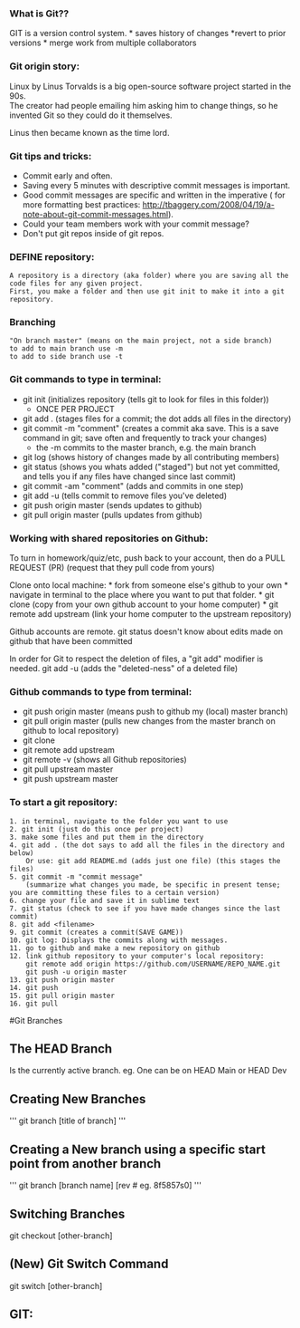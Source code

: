 ### What is Git??

GIT is a version control system.
    * saves history of changes
        *revert to prior versions
    * merge work from multiple collaborators

### Git origin story:

Linux by Linus Torvalds is a big open-source software project started in the 90s.  
The creator had people emailing him asking him to change things, so he invented 
Git so they could do it themselves.
    
Linus then became known as the time lord.

### Git tips and tricks:

* Commit early and often. 
* Saving every 5 minutes with descriptive commit messages is important.
* Good commit messages are specific and written in the imperative ( for more formatting best practices: http://tbaggery.com/2008/04/19/a-note-about-git-commit-messages.html). 
* Could your team members work with your commit message?
* Don't put git repos inside of git repos.


### DEFINE repository: 
    A repository is a directory (aka folder) where you are saving all the code files for any given project.  
    First, you make a folder and then use git init to make it into a git repository.
    
### Branching
    "On branch master" (means on the main project, not a side branch)
    to add to main branch use -m
    to add to side branch use -t

### Git commands to type in terminal:

* git init (initializes repository (tells git to look for files in this folder)) 
    *   ONCE PER PROJECT
* git add  . (stages files for a commit; the dot adds all files in the directory) 
* git commit -m "comment" (creates a commit aka save. This is a save command in git; save often and frequently to track your changes) 
    * the -m commits to the master branch, e.g. the main branch 
* git log (shows history of changes made by all contributing members)
* git status (shows you whats added ("staged") but not yet committed, and tells you if any files have changed since last commit)
* git commit -am "comment" (adds and commits in one step)
* git add -u (tells commit to remove files you've deleted)
* git push origin master (sends updates to github)
* git pull origin master (pulls updates from github)

### Working with shared repositories on Github:

To turn in homework/quiz/etc, push back to your account, then do a PULL REQUEST (PR) (request that they pull code from yours)

Clone onto local machine:
    * fork from someone else's github to your own 
    * navigate in terminal to the place where you want to put that folder.
    * git clone <SSH key from your github> (copy from your own github account to your home computer)
    * git remote add upstream <SSH key from upstream github> (link your home computer to the upstream repository)

Github accounts are remote.
git status doesn't know about edits made on github that have been committed

In order for Git to respect the deletion of files, a "git add" modifier is needed.
    git add -u (adds the "deleted-ness" of a deleted file)
    

### Github commands to type from terminal:
   * git push origin master (means push to github my (local) master branch)
   * git pull origin master (pulls new changes from the master branch on github to local repository)
   * git clone <SSH key from origin>
   * git remote add upstream <SSH url from upstream>
   * git remote -v (shows all Github repositories)
   * git pull upstream master
   * git push upstream master

    
### To start a git repository:
    1. in terminal, navigate to the folder you want to use
    2. git init (just do this once per project)
    3. make some files and put them in the directory
    4. git add . (the dot says to add all the files in the directory and below)
        Or use: git add README.md (adds just one file) (this stages the files)
    5. git commit -m "commit message" 
        (summarize what changes you made, be specific in present tense; you are committing these files to a certain version)
    6. change your file and save it in sublime text
    7. git status (check to see if you have made changes since the last commit)
    8. git add <filename>
    9. git commit (creates a commit(SAVE GAME))
    10. git log: Displays the commits along with messages.
    11. go to github and make a new repository on github
    12. link github repository to your computer's local repository: 
        git remote add origin https://github.com/USERNAME/REPO_NAME.git
        git push -u origin master
    13. git push origin master
    14. git push
    15. git pull origin master
    16. git pull 

#Git Branches

## The HEAD Branch

Is the currently active branch. eg. One can be on HEAD Main or HEAD Dev

## Creating New Branches

'''
git branch [title of branch]
'''

## Creating a New branch using a specific start point from another branch

'''
git branch [branch name] [rev # eg. 8f5857s0]
'''

## Switching Branches

git checkout [other-branch]

## (New) Git Switch Command

git switch [other-branch]

## GIT:






